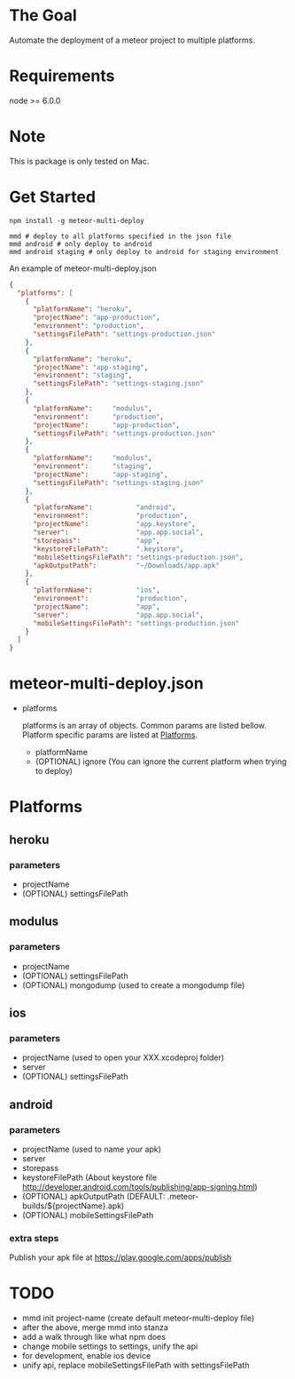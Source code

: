 # The Goal
Automate the deployment of a meteor project to multiple platforms.

# Requirements
node >= 6.0.0

# Note
This is package is only tested on Mac.

# Get Started
```
npm install -g meteor-multi-deploy
```

```
mmd # deploy to all platforms specified in the json file
mmd android # only deploy to android
mmd android staging # only deploy to android for staging environment
```

An example of meteor-multi-deploy.json
```json
{
  "platforms": [
    {
      "platformName": "heroku",
      "projectName": "app-production",
      "environment": "production",
      "settingsFilePath": "settings-production.json"
    },
    {
      "platformName": "heroku",
      "projectName": "app-staging",
      "environment": "staging",
      "settingsFilePath": "settings-staging.json"
    },
    {
      "platformName":     "modulus",
      "environment":      "production",
      "projectName":      "app-production",
      "settingsFilePath": "settings-production.json"
    },
    {
      "platformName":     "modulus",
      "environment":      "staging",
      "projectName":      "app-staging",
      "settingsFilePath": "settings-staging.json"
    },
    {
      "platformName":           "android",
      "environment":            "production",
      "projectName":            "app.keystore",
      "server":                 "app.app.social",
      "storepass":              "app",
      "keystoreFilePath":       ".keystore",
      "mobileSettingsFilePath": "settings-production.json",
      "apkOutputPath":          "~/Downloads/app.apk"
    },
    {
      "platformName":           "ios",
      "environment":            "production",
      "projectName":            "app",
      "server":                 "app.app.social",
      "mobileSettingsFilePath": "settings-production.json"
    }
  ]
}
```

# meteor-multi-deploy.json
- platforms

  platforms is an array of objects. Common params are listed bellow.
  Platform specific params are listed at [Platforms](#platforms).
  - platformName
  - (OPTIONAL) ignore
    (You can ignore the current platform when trying to deploy)

# Platforms<a name="platforms"></a>

## heroku

### parameters
- projectName
- (OPTIONAL) settingsFilePath

## modulus

### parameters
- projectName
- (OPTIONAL) settingsFilePath
- (OPTIONAL) mongodump
  (used to create a mongodump file)

## ios

### parameters
- projectName
  (used to open your XXX.xcodeproj folder)
- server
- (OPTIONAL) settingsFilePath

## android

### parameters
- projectName
  (used to name your apk)
- server
- storepass
- keystoreFilePath
  (About keystore file http://developer.android.com/tools/publishing/app-signing.html)
- (OPTIONAL) apkOutputPath (DEFAULT: .meteor-builds/${projectName}.apk)
- (OPTIONAL) mobileSettingsFilePath

### extra steps
Publish your apk file at https://play.google.com/apps/publish

# TODO
- mmd init project-name (create default meteor-multi-deploy file)
- after the above, merge mmd into stanza
- add a walk through like what npm does
- change mobile settings to settings, unify the api
- for development, enable ios device
- unify api, replace mobileSettingsFilePath with settingsFilePath
